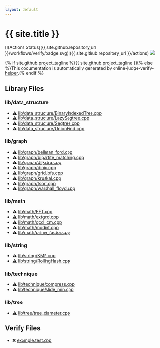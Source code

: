 ```yaml
---
layout: default
---
```


<!-- mathjax config similar to math.stackexchange -->
<script type="text/javascript" async
  src="https://cdnjs.cloudflare.com/ajax/libs/mathjax/2.7.5/MathJax.js?config=TeX-MML-AM_CHTML">
</script>
<script type="text/x-mathjax-config">
  MathJax.Hub.Config({
    TeX: { equationNumbers: { autoNumber: "AMS" }},
    tex2jax: {
      inlineMath: [ ['$','$'] ],
      processEscapes: true
    },
    "HTML-CSS": { matchFontHeight: false },
    displayAlign: "left",
    displayIndent: "2em"
  });
</script>

<script type="text/javascript" src="https://cdnjs.cloudflare.com/ajax/libs/jquery/3.4.1/jquery.min.js"></script>
<script src="https://cdn.jsdelivr.net/npm/jquery-balloon-js@1.1.2/jquery.balloon.min.js" integrity="sha256-ZEYs9VrgAeNuPvs15E39OsyOJaIkXEEt10fzxJ20+2I=" crossorigin="anonymous"></script>
<script type="text/javascript" src="assets/js/copy-button.js"></script>
<link rel="stylesheet" href="assets/css/copy-button.css" />


# {{ site.title }}

[![Actions Status]({{ site.github.repository_url }}/workflows/verify/badge.svg)]({{ site.github.repository_url }}/actions)
<a href="{{ site.github.repository_url }}"><img src="https://img.shields.io/github/last-commit/{{ site.github.owner_name }}/{{ site.github.repository_name }}" /></a>

{% if site.github.project_tagline %}{{ site.github.project_tagline }}{% else %}This documentation is automatically generated by <a href="https://github.com/kmyk/online-judge-verify-helper">online-judge-verify-helper</a>.{% endif %}

## Library Files

<div id="cf1c0d6ca83608d6888653791580480b"></div>

### lib/data_structure

* :warning: <a href="library/lib/data_structure/BinaryIndexedTree.cpp.html">lib/data_structure/BinaryIndexedTree.cpp</a>
* :warning: <a href="library/lib/data_structure/LazySegtree.cpp.html">lib/data_structure/LazySegtree.cpp</a>
* :warning: <a href="library/lib/data_structure/Segtree.cpp.html">lib/data_structure/Segtree.cpp</a>
* :warning: <a href="library/lib/data_structure/UnionFind.cpp.html">lib/data_structure/UnionFind.cpp</a>


<div id="6e267a37887a7dcb68cbf7008d6c7e48"></div>

### lib/graph

* :warning: <a href="library/lib/graph/bellman_ford.cpp.html">lib/graph/bellman_ford.cpp</a>
* :warning: <a href="library/lib/graph/bipartite_matching.cpp.html">lib/graph/bipartite_matching.cpp</a>
* :warning: <a href="library/lib/graph/dijkstra.cpp.html">lib/graph/dijkstra.cpp</a>
* :warning: <a href="library/lib/graph/dinic.cpp.html">lib/graph/dinic.cpp</a>
* :warning: <a href="library/lib/graph/grid_bfs.cpp.html">lib/graph/grid_bfs.cpp</a>
* :warning: <a href="library/lib/graph/kruskal.cpp.html">lib/graph/kruskal.cpp</a>
* :warning: <a href="library/lib/graph/tsort.cpp.html">lib/graph/tsort.cpp</a>
* :warning: <a href="library/lib/graph/warshall_floyd.cpp.html">lib/graph/warshall_floyd.cpp</a>


<div id="b524a7b47b8ed72180f0e5150ab6d934"></div>

### lib/math

* :warning: <a href="library/lib/math/FFT.cpp.html">lib/math/FFT.cpp</a>
* :warning: <a href="library/lib/math/extgcd.cpp.html">lib/math/extgcd.cpp</a>
* :warning: <a href="library/lib/math/gcd_lcm.cpp.html">lib/math/gcd_lcm.cpp</a>
* :warning: <a href="library/lib/math/modint.cpp.html">lib/math/modint.cpp</a>
* :warning: <a href="library/lib/math/prime_factor.cpp.html">lib/math/prime_factor.cpp</a>


<div id="9a48db5fb6f746df590a3d4604f6478b"></div>

### lib/string

* :warning: <a href="library/lib/string/KMP.cpp.html">lib/string/KMP.cpp</a>
* :warning: <a href="library/lib/string/RollingHash.cpp.html">lib/string/RollingHash.cpp</a>


<div id="c28ebdb8b02bd1fb16be7a48d63d1e9e"></div>

### lib/technique

* :warning: <a href="library/lib/technique/compress.cpp.html">lib/technique/compress.cpp</a>
* :warning: <a href="library/lib/technique/slide_min.cpp.html">lib/technique/slide_min.cpp</a>


<div id="208ddb70230bd881aee710e79075dce4"></div>

### lib/tree

* :warning: <a href="library/lib/tree/tree_diameter.cpp.html">lib/tree/tree_diameter.cpp</a>


## Verify Files

* :x: <a href="verify/example.test.cpp.html">example.test.cpp</a>


